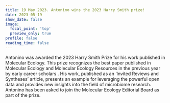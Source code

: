 ```yaml
---
title: 19 May 2023. Antonino wins the 2023 Harry Smith prize!
date: 2023-05-19
show_date: false
image:
  focal_point: 'top'
  preview_only: true
profile: false
reading_time: false
---
```


Antonino was awarded the 2023 Harry Smith Prize for his work published in Molecular Ecology. This prize recognizes the best paper published in Molecular Ecology and Molecular Ecology Resources in the previous year by early career scholars . His work, published as an ‘Invited Reviews and Syntheses’ article, presents an example for leveraging the powerful open data and provides new insights into the field of microbiome research. Antonino has been asked to join the Molecular Ecology Editorial Board as part of the prize.

<!--more-->

